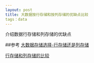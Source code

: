 ```yaml
---
layout: post
title: 大数据按行存储和按列存储的优缺点比较
tags：data
---
```


介绍数据行存储和列存储的优缺点


##参考
[大数据存储选择-行存储还是列存储](http://www.infoq.com/cn/articles/bigdata-store-choose)

[行存储和列存储的比较](http://www.douapp.com/post/525203)


